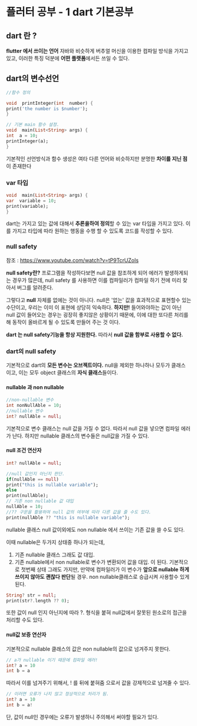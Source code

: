 # 플러터 공부 - 1 dart 기본공부

## dart 란 ?

**flutter 에서 쓰이는 언어** 
자바와 비슷하게 버추얼 머신을 이용한 컴파일 방식을 가지고 있고, 이러한 특징 덕분에 **어떤 플랫폼**에서든 쓰일 수 있다.


## dart의 변수선언

~~~dart
//함수 정의

void  printInteger(int  number) {
print('the number is $number');
}

// 기본 main 함수 설정.
void  main(List<String> args) {
int  a = 10;
printInteger(a);
}
~~~

기본적인 선언방식과 함수 생성은 여타 다른 언어와 비슷하지만
분명한 **차이를 지닌 점**이 존재한다

### var 타입
~~~dart
void  main(List<String> args) {
var  variable = 10;
print(variable);
}
~~~
dart는 가지고 있는 값에 대해서 **추론을하여 정의**할 수 있는 var 타입을 가지고 있다. 이를 가지고 타입에 따라 원하는 행동을 수행 할 수 있도록 코드를 작성할 수 있다.

### null safety

참조 : https://www.youtube.com/watch?v=tP9TcrUZoIs

**null safety란?**
프로그램을 작성하다보면 null 값을 참조하게 되어 에러가 발생하게되는 경우가 많은데, null safety 를 사용하면 이를 컴파일러가 컴파일 하기 전에 미리 찾아서 버그를 알려준다.

그렇다고 **null** 자체를 없에는 것이 아니다.  null은 '없는' 값을 효과적으로 표현할수 있는 수단이고, 우리는 이미 이 표현에 상당히 익숙하다.
**하지만!** 들어와야하는 값이 아닌 null 값이 들어오는 경우는 굉장히 좋지않은 상황이기 때문에, 이에 대한 또다른 처리를 해 동작이 올바르게 될 수 있도록 만들어 주는 것 이다.

**dart 는 null safety기능을 항상 지원한다.**
따라서 **null 값을 함부로 사용할 수 없다.**

### dart의  null safety

기본적으로 dart의 **모든 변수는 오브젝트이다.** null을 제외한 하나하나 모두가 클래스 이고, 이는 모두 object 클래스의 **자식 클래스**들이다.

#### nullable 과 non nullable
~~~dart
//non-nullable 변수
int nonNullAble = 10;
//nullable 변수
int? nullAble = null;
~~~
기본적으로 변수 클래스는  null 값을 가질 수 없다. 따라서 null 값을 넣으면 컴파일 에러가 난다. 하지만 nullable 클래스의 변수들은 null값을 가질 수 있다.

#### null 조건 연산자

~~~ dart
int? nullAble = null;

//null 값인지 아닌지 판단.
if(nullAble == null)
print("this is nullable variable");
else
print(nullAble);
// 기존 non nullable 값 대입
nullAble = 10;
//?? 구문을 활용하여 null 값의 여부에 따라 다른 값을 줄 수도 있다.
print(nullAble ?? "this is nullable variable");
~~~
nullable 클래스 null 값이외에도 non nullable 에서 쓰이는 기존 값을 쓸 수도 있다.

이때 nullable은 두가지 상태중 하나가 되는데,
1. 기존 nullable 클래스 그래도 값 대입.
2. 기존 nullable에서 non nullable로 변수가 변환되어 값을 대입.
이 된다.
기본적으로 첫번째 상태 그래도 가지만, 만약에 컴파일러가 이 변수가 **앞으로 nullable 하게 쓰이지 않아도 괜찮다 판단**될 경우. non nullable클래스로 승급시켜 사용할수 있게 된다.


~~~ dart
String? str = null;
print(str?.length ?? 0);
~~~
또한 값이 null 인지 아닌지에 따라 ?. 형식을 붙혀 null값에서 잘못된 원소로의 접근을 처리할 수도 있다.

#### null값 보증 연산자

기본적으로  nullable 클래스의 값은 non nullable의 값으로 넘겨주지 못한다. 
~~~ dart 
// a가 nullable 이기 때문에 컴파일 에러!
int? a = 10
int b = a
~~~
따라서 이를 넘겨주기 위해서, ! 를 뒤에 붙혀줌 으로서 값을 강제적으로 넘겨줄 수 있다.
~~~ dart 
// 이러면 오류가 나지 않고 정상적으로 처리가 됨.
int? a = 10
int b = a!
~~~
단, 값이 null인 경우에는 오류가 발생하니 주의해서 써야할 필요가 있다.